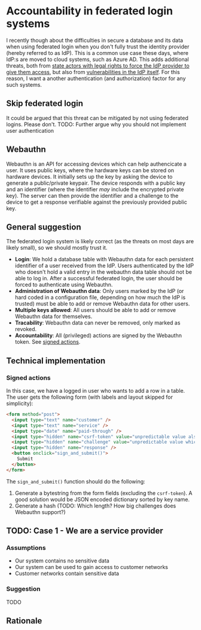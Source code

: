 # Accountability in federated login systems
I recently though about the difficulties in secure a database and its data when using federated login when you don't fully trust the identity provider (hereby referred to as IdP). This is a common use case these days, where IdP:s are moved to cloud systems, such as Azure AD. This adds additional threats, both from [state actors with legal rights to force the IdP provider to give them access](https://kryptera.se/molntjanster-och-fisa-702/), but also from [vulnerabilities in the IdP itself](https://www.cvedetails.com/vulnerability-list/vendor_id-26/product_id-38600/Microsoft-Azure-Active-Directory-Connect.html). For this reason, I want a another authentication (and authorization) factor for any such systems.

## Skip federated login
It could be argued that this threat can be mitigated by not using federated logins. Please don't.
TODO: Further argue why you should not implement user authentication

## Webauthn
Webauthn is an API for accessing devices which can help authencicate a user. It uses public keys, where the hardware keys can be stored on hardware devices. It initially sets up the key by asking the device to generate a public/private keypair. The device responds with a public key and an identifier (where the identifier *may* include the encrypted private key). The server can then provide the identifier and a challenge to the device to get a response verifiable against the previously provided public key.

## General suggestion
The federated login system is likely correct (as the threats on most days are likely small), so we should mostly trust it.
* **Login**: We hold a database table with Webauthn data for each persistent identifier of a user received from the IdP. Users authenticated by the IdP who doesn't hold a valid entry in the webauthn data table should not be able to log in. After a successful federated login, the user should be forced to authenticate using Webauthn.
* **Administration of Webauthn data**: Only users marked by the IdP (or hard coded in a configuration file, depending on how much the IdP is trusted) must be able to add or remove Webauthn data for other users.
* **Multiple keys allowed**: All users should be able to add or remove Webauthn data for themselves.
* **Tracability**: Webauthn data can never be removed, only marked as revoked.
* **Accountability**: All (privileged) actions are signed by the Webauthn token. See [signed actions](#signed-actions).

## Technical implementation
### Signed actions
In this case, we have a logged in user who wants to add a row in a table. The user gets the following form (with labels and layout skipped for simplicity):

```html
<form method="post">
  <input type="text" name="customer" />
  <input type="text" name="service" />
  <input type="date" name="paid-through" />
  <input type="hidden" name="csrf-token" value="unpredictable value also stored in cookie" />
  <input type="hidden" name="challenge" value="unpredictable value which has not previously been used in the database" />
  <input type="hidden" name="response" />
  <button onclick="sign_and_submit()">
    Submit
  </button>
</form>
```

The `sign_and_submit()` function should do the following:
1. Generate a bytestring from the form fields (excluding the `csrf-token`). A good solution would be JSON encoded dictionary sorted by key name.
2. Generate a hash (TODO: Which length? How big challenges does Webauthn support?)

## TODO: Case 1 - We are a service provider
### Assumptions
* Our system contains no sensitive data
* Our system can be used to gain access to customer networks
* Customer networks contain sensitive data

### Suggestion
TODO

## Rationale
